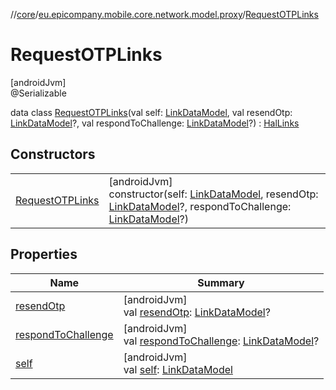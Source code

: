 //[core](../../../index.md)/[eu.epicompany.mobile.core.network.model.proxy](../index.md)/[RequestOTPLinks](index.md)

# RequestOTPLinks

[androidJvm]\
@Serializable

data class [RequestOTPLinks](index.md)(val self: [LinkDataModel](../../eu.epicompany.mobile.core.network.hypermedia/-link-data-model/index.md), val resendOtp: [LinkDataModel](../../eu.epicompany.mobile.core.network.hypermedia/-link-data-model/index.md)?, val respondToChallenge: [LinkDataModel](../../eu.epicompany.mobile.core.network.hypermedia/-link-data-model/index.md)?) : [HalLinks](../../eu.epicompany.mobile.core.network.hypermedia/-hal-links/index.md)

## Constructors

| | |
|---|---|
| [RequestOTPLinks](-request-o-t-p-links.md) | [androidJvm]<br>constructor(self: [LinkDataModel](../../eu.epicompany.mobile.core.network.hypermedia/-link-data-model/index.md), resendOtp: [LinkDataModel](../../eu.epicompany.mobile.core.network.hypermedia/-link-data-model/index.md)?, respondToChallenge: [LinkDataModel](../../eu.epicompany.mobile.core.network.hypermedia/-link-data-model/index.md)?) |

## Properties

| Name | Summary |
|---|---|
| [resendOtp](resend-otp.md) | [androidJvm]<br>val [resendOtp](resend-otp.md): [LinkDataModel](../../eu.epicompany.mobile.core.network.hypermedia/-link-data-model/index.md)? |
| [respondToChallenge](respond-to-challenge.md) | [androidJvm]<br>val [respondToChallenge](respond-to-challenge.md): [LinkDataModel](../../eu.epicompany.mobile.core.network.hypermedia/-link-data-model/index.md)? |
| [self](self.md) | [androidJvm]<br>val [self](self.md): [LinkDataModel](../../eu.epicompany.mobile.core.network.hypermedia/-link-data-model/index.md) |
